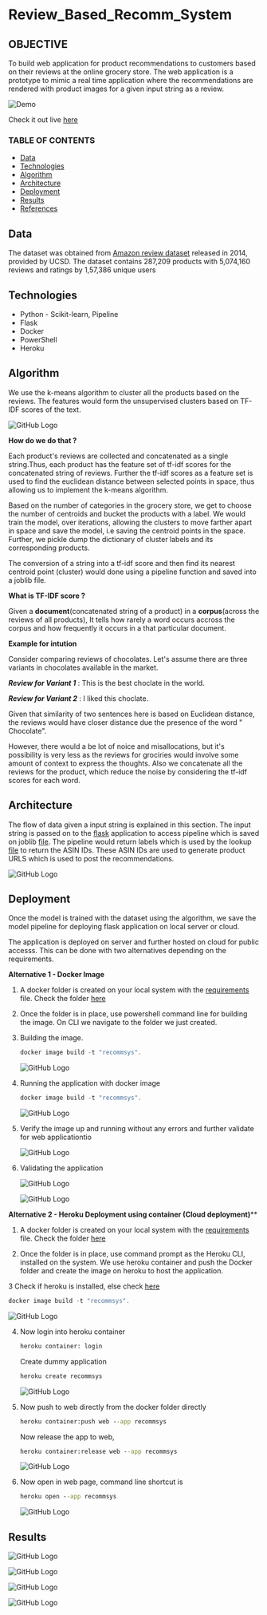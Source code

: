 # Review_Based_Recomm_System

## OBJECTIVE

To build web application for product recommendations to customers based on their reviews at the online grocery store. The web application is a prototype to mimic a real time application where the recommendations are rendered with product images for a given input string as a review.


![Demo](Demo/demo.gif)

Check it out live [here](https://productrecsystem.herokuapp.com/)

### TABLE OF CONTENTS
* [Data](#data)
* [Technologies](#technologies)
* [Algorithm](#algorithm)
* [Architecture](#architecture)
* [Deployment](#deployment)
* [Results](#results)
* [References](#references)

## Data

The dataset was obtained from [Amazon review dataset](https://nijianmo.github.io/amazon/index.html) released in 2014, provided by UCSD. The dataset contains 287,209 products with 5,074,160 reviews and ratings by 1,57,386 unique users

## Technologies
* Python - Scikit-learn, Pipeline
* Flask 
* Docker
* PowerShell
* Heroku

## Algorithm

We use the k-means algorithm to cluster all the products based on the reviews. The features would form the unsupervised clusters based on TF-IDF scores of the text.

![GitHub Logo](Images/Kmeans.png) 

**How do we do that ?**

Each product's reviews are collected and concatenated as a single string.Thus, each product has the feature set of tf-idf scores for the concatenated string of reviews. Further the tf-idf scores as a feature set is used to find the euclidean distance between selected points in space, thus allowing us to implement the k-means algorithm.

Based on the number of categories in the grocery store, we get to choose the number of centroids and bucket the products with a label. We would train the model, over iterations, allowing the clusters to move farther apart in space and save the model, i.e saving the centroid points in the space. Further, we pickle dump the dictionary of cluster labels and its corresponding products.

The conversion of a string into a tf-idf score and then find its nearest centroid point (cluster) would done using a pipeline function and saved into a joblib file.

**What is TF-IDF score ?**

Given a **document**(concatenated string of a product) in a **corpus**(across the reviews of all products), It tells how rarely a word occurs accross the corpus and how frequently it occurs in a that particular document.

**Example for intution**

Consider comparing reviews of chocolates. Let's assume there are three variants in chocolates available in the market. 

***Review for Variant 1*** : This is the best choclate in the world.

***Review for Variant 2*** : I liked this choclate.

Given that similarity of two sentences here is based on Euclidean distance, the reviews would have closer distance due the presence of the word " Chocolate". 

However, there would a be lot of noice and misallocations, but it's possibility is very less as the reviews for grociries would involve some amount of context to express the thoughts. Also we concatenate all the reviews for the product, which reduce the noise by considering the tf-idf scores for each word.

   
## Architecture

The flow of data given a input string is explained in this section. The input string is passed on to the [flask](Docker/webapp.py) application to access pipeline which is saved on joblib [file](Docker/model_pipeline.joblib). The pipeline would return labels which is used by the lookup [file](Docker/product_lkp.pickle1) to return the ASIN IDs. These ASIN IDs are used to generate product URLS which is used to post the recommendations.


![GitHub Logo](Images/arch.PNG)

     	 
## Deployment

Once the model is trained with the dataset using the algorithm, we save the model pipeline for deploying flask application on local server or cloud.

The application is deployed on server and further hosted on cloud for public accesss. This can be done with two alternatives depending on the requirements.

**Alternative 1 - Docker Image**

1. A docker folder is created on your local system with the [requirements](Docker/Dockerfile) file. Check the folder [here](Docker)

2. Once the folder is in place, use powershell command line for building the image. On CLI we navigate to the folder we just created.

3. Building the image.

   ``` powershell
   docker image build -t "recommsys".
   ```
   ![GitHub Logo](Images/docker_img1.JPG)

4. Running the application with docker image

   ``` powershell
   docker image build -t "recommsys".
   ```
   ![GitHub Logo](Images/docker_img2.JPG)
 
5. Verify the image up and running without any errors and further validate for web applicationtio

   ![GitHub Logo](Images/docker_img3.JPG)
   

6. Validating the application

   ![GitHub Logo](Images/docker_test1.JPG)

   ![GitHub Logo](Images/docker_test2.JPG)   

**Alternative 2 - Heroku Deployment using container (Cloud deployment)****

1. A docker folder is created on your local system with the [requirements](Docker/Dockerfile) file. Check the folder [here](Docker)

2. Once the folder is in place, use command prompt as the Heroku CLI, installed on the system. We use heroku container and push the Docker folder and create the image on heroku to host the application.

3  Check if heroku is installed, else check [here](https://devcenter.heroku.com/articles/heroku-cli)
   ``` powershell
   docker image build -t "recommsys".
   ```
   ![GitHub Logo](Images/heroku_dep1.JPG)

4. Now login into heroku container

   ``` cmd
   heroku container: login
   ```
   
   Create dummy application
   
   ``` cmd
   heroku create recommsys
   ```
   
   ![GitHub Logo](Images/heroku_dummy_app.JPG)
 
5. Now push to web directly from the docker folder directly
   
   ``` cmd
   heroku container:push web --app recommsys
   ```
   
   Now release the app to web,
   
   ``` cmd
   heroku container:release web --app recommsys
   ```
   
   ![GitHub Logo](Images/heroku_push_deploy_web.JPG)

6. Now open in web page, command line shortcut is 
   
   ``` cmd
   heroku open --app recommsys
   ```   
   
   ![GitHub Logo](Images/heroku_open_url_shortcut.JPG)

## Results

 ![GitHub Logo](Images/pic1.png)
 
 ![GitHub Logo](Images/pic2.png)
  
 ![GitHub Logo](Images/pic3.png)
  
 ![GitHub Logo](Images/pic4.png)   


